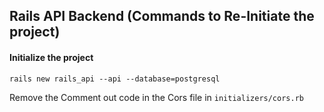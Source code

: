 ## Rails API Backend (Commands to Re-Initiate the project)

#### Initialize the project
```
rails new rails_api --api --database=postgresql
```
Remove the Comment out code in the Cors file in `initializers/cors.rb` 
